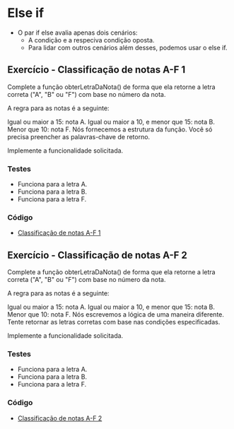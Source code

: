# Else if

- O par if else avalia apenas dois cenários:
    - A condição e a respeciva condição oposta. 
    - Para lidar com outros cenários além desses, podemos usar o else if.

## Exercício - Classificação de notas A-F 1

Complete a função obterLetraDaNota() de forma que ela retorne a letra correta ("A", "B" ou "F") com base no número da nota.

A regra para as notas é a seguinte:

Igual ou maior a 15: nota A.
Igual ou maior a 10, e menor que 15: nota B.
Menor que 10: nota F.
Nós fornecemos a estrutura da função. Você só precisa preencher as palavras-chave de retorno.

Implemente a funcionalidade solicitada.

### Testes
- Funciona para a letra A.
- Funciona para a letra B.
- Funciona para a letra F.

### Código

- [Classificação de notas A-F 1](./classificacaoDeNotasA-F1.js)

## Exercício - Classificação de notas A-F 2

Complete a função obterLetraDaNota() de forma que ela retorne a letra correta ("A", "B" ou "F") com base no número da nota.

A regra para as notas é a seguinte:

Igual ou maior a 15: nota A.
Igual ou maior a 10, e menor que 15: nota B.
Menor que 10: nota F.
Nós escrevemos a lógica de uma maneira diferente. Tente retornar as letras corretas com base nas condições especificadas.

Implemente a funcionalidade solicitada.

### Testes
- Funciona para a letra A.
- Funciona para a letra B.
- Funciona para a letra F.

### Código

- [Classificação de notas A-F 2](./classificacaoDeNotasA-F2.js)